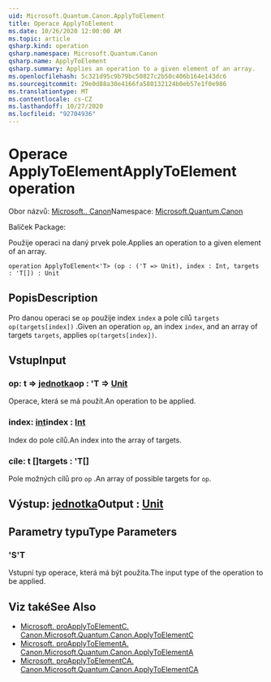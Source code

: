 ```yaml
---
uid: Microsoft.Quantum.Canon.ApplyToElement
title: Operace ApplyToElement
ms.date: 10/26/2020 12:00:00 AM
ms.topic: article
qsharp.kind: operation
qsharp.namespace: Microsoft.Quantum.Canon
qsharp.name: ApplyToElement
qsharp.summary: Applies an operation to a given element of an array.
ms.openlocfilehash: 5c321d95c9b79bc50827c2b50c406b164e143dc6
ms.sourcegitcommit: 29e0d88a30e4166fa580132124b0eb57e1f0e986
ms.translationtype: MT
ms.contentlocale: cs-CZ
ms.lasthandoff: 10/27/2020
ms.locfileid: "92704936"
---
```

# <a name="applytoelement-operation"></a><span data-ttu-id="82124-102">Operace ApplyToElement</span><span class="sxs-lookup"><span data-stu-id="82124-102">ApplyToElement operation</span></span>

<span data-ttu-id="82124-103">Obor názvů: [Microsoft.. Canon](xref:Microsoft.Quantum.Canon)</span><span class="sxs-lookup"><span data-stu-id="82124-103">Namespace: [Microsoft.Quantum.Canon](xref:Microsoft.Quantum.Canon)</span></span>

<span data-ttu-id="82124-104">Balíček [](https://nuget.org/packages/)</span><span class="sxs-lookup"><span data-stu-id="82124-104">Package: [](https://nuget.org/packages/)</span></span>


<span data-ttu-id="82124-105">Použije operaci na daný prvek pole.</span><span class="sxs-lookup"><span data-stu-id="82124-105">Applies an operation to a given element of an array.</span></span>

```qsharp
operation ApplyToElement<'T> (op : ('T => Unit), index : Int, targets : 'T[]) : Unit
```


## <a name="description"></a><span data-ttu-id="82124-106">Popis</span><span class="sxs-lookup"><span data-stu-id="82124-106">Description</span></span>

<span data-ttu-id="82124-107">Pro danou operaci se `op` použije index `index` a pole cílů `targets` `op(targets[index])` .</span><span class="sxs-lookup"><span data-stu-id="82124-107">Given an operation `op`, an index `index`, and an array of targets `targets`, applies `op(targets[index])`.</span></span>

## <a name="input"></a><span data-ttu-id="82124-108">Vstup</span><span class="sxs-lookup"><span data-stu-id="82124-108">Input</span></span>

### <a name="op--t--unit"></a><span data-ttu-id="82124-109">op: t => [jednotka](xref:microsoft.quantum.lang-ref.unit)</span><span class="sxs-lookup"><span data-stu-id="82124-109">op : 'T => [Unit](xref:microsoft.quantum.lang-ref.unit)</span></span> 

<span data-ttu-id="82124-110">Operace, která se má použít.</span><span class="sxs-lookup"><span data-stu-id="82124-110">An operation to be applied.</span></span>


### <a name="index--int"></a><span data-ttu-id="82124-111">index: [int](xref:microsoft.quantum.lang-ref.int)</span><span class="sxs-lookup"><span data-stu-id="82124-111">index : [Int](xref:microsoft.quantum.lang-ref.int)</span></span>

<span data-ttu-id="82124-112">Index do pole cílů.</span><span class="sxs-lookup"><span data-stu-id="82124-112">An index into the array of targets.</span></span>


### <a name="targets--t"></a><span data-ttu-id="82124-113">cíle: t []</span><span class="sxs-lookup"><span data-stu-id="82124-113">targets : 'T[]</span></span>

<span data-ttu-id="82124-114">Pole možných cílů pro `op` .</span><span class="sxs-lookup"><span data-stu-id="82124-114">An array of possible targets for `op`.</span></span>



## <a name="output--unit"></a><span data-ttu-id="82124-115">Výstup: [jednotka](xref:microsoft.quantum.lang-ref.unit)</span><span class="sxs-lookup"><span data-stu-id="82124-115">Output : [Unit](xref:microsoft.quantum.lang-ref.unit)</span></span>



## <a name="type-parameters"></a><span data-ttu-id="82124-116">Parametry typu</span><span class="sxs-lookup"><span data-stu-id="82124-116">Type Parameters</span></span>

### <a name="t"></a><span data-ttu-id="82124-117">'S</span><span class="sxs-lookup"><span data-stu-id="82124-117">'T</span></span>

<span data-ttu-id="82124-118">Vstupní typ operace, která má být použita.</span><span class="sxs-lookup"><span data-stu-id="82124-118">The input type of the operation to be applied.</span></span>

## <a name="see-also"></a><span data-ttu-id="82124-119">Viz také</span><span class="sxs-lookup"><span data-stu-id="82124-119">See Also</span></span>

- [<span data-ttu-id="82124-120">Microsoft. proApplyToElementC. Canon.</span><span class="sxs-lookup"><span data-stu-id="82124-120">Microsoft.Quantum.Canon.ApplyToElementC</span></span>](xref:Microsoft.Quantum.Canon.ApplyToElementC)
- [<span data-ttu-id="82124-121">Microsoft. proApplyToElementA. Canon.</span><span class="sxs-lookup"><span data-stu-id="82124-121">Microsoft.Quantum.Canon.ApplyToElementA</span></span>](xref:Microsoft.Quantum.Canon.ApplyToElementA)
- [<span data-ttu-id="82124-122">Microsoft. proApplyToElementCA. Canon.</span><span class="sxs-lookup"><span data-stu-id="82124-122">Microsoft.Quantum.Canon.ApplyToElementCA</span></span>](xref:Microsoft.Quantum.Canon.ApplyToElementCA)
